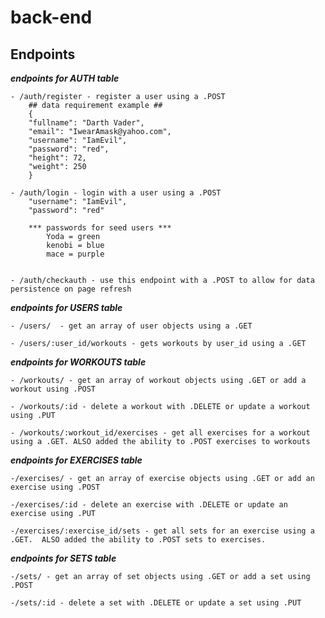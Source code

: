 # back-end

## Endpoints

***endpoints for AUTH table***

    - /auth/register - register a user using a .POST
        ## data requirement example ##
        {
        "fullname": "Darth Vader",
        "email": "IwearAmask@yahoo.com",
        "username": "IamEvil",
        "password": "red",
        "height": 72,
        "weight": 250
        }

    - /auth/login - login with a user using a .POST
        "username": "IamEvil",
        "password": "red"

        *** passwords for seed users ***
            Yoda = green
            kenobi = blue
            mace = purple


    - /auth/checkauth - use this endpoint with a .POST to allow for data persistence on page refresh

***endpoints for USERS table***

    - /users/  - get an array of user objects using a .GET
    
    - /users/:user_id/workouts - gets workouts by user_id using a .GET

***endpoints for WORKOUTS table***

    - /workouts/ - get an array of workout objects using .GET or add a workout using .POST

    - /workouts/:id - delete a workout with .DELETE or update a workout using .PUT

    - /workouts/:workout_id/exercises - get all exercises for a workout using a .GET. ALSO added the ability to .POST exercises to workouts

***endpoints for EXERCISES table***

    -/exercises/ - get an array of exercise objects using .GET or add an exercise using .POST

    -/exercises/:id - delete an exercise with .DELETE or update an exercise using .PUT

    -/exercises/:exercise_id/sets - get all sets for an exercise using a .GET.  ALSO added the ability to .POST sets to exercises. 

***endpoints for SETS table***

    -/sets/ - get an array of set objects using .GET or add a set using .POST

    -/sets/:id - delete a set with .DELETE or update a set using .PUT
